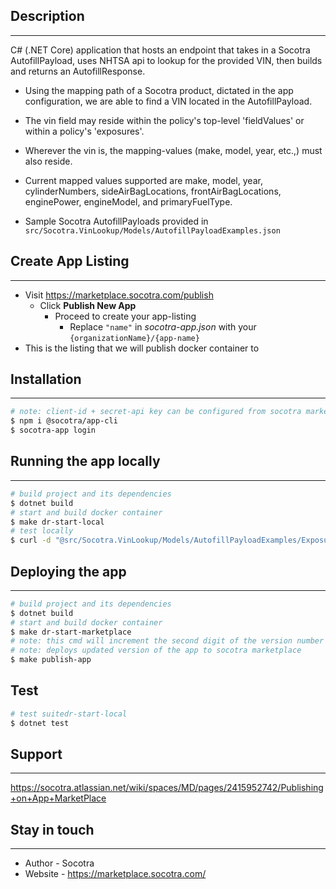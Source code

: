 ## Description
---
C# (.NET Core) application that hosts an endpoint that takes in a Socotra AutofillPayload, uses NHTSA api to lookup for the provided VIN, then builds and returns an AutofillResponse.

- Using the mapping path of a Socotra product, dictated in the app configuration, we are able to find a VIN located in the AutofillPayload.

- The vin field may reside within the policy's top-level 'fieldValues' or within a policy's 'exposures'.

- Wherever the vin is, the mapping-values (make, model, year, etc.,) must also reside.

- Current mapped values supported are make, model, year, cylinderNumbers, sideAirBagLocations, frontAirBagLocations, enginePower, engineModel, and primaryFuelType.

- Sample Socotra AutofillPayloads provided in `src/Socotra.VinLookup/Models/AutofillPayloadExamples.json`

## Create App Listing 
---
 * Visit https://marketplace.socotra.com/publish
   * Click **Publish New App**
     * Proceed to create your app-listing
       * Replace `"name"` in *socotra-app.json* with your `{organizationName}/{app-name}`
 * This is the listing that we will publish docker container to

## Installation
---
```bash
# note: client-id + secret-api key can be configured from socotra marketplace dashboard
$ npm i @socotra/app-cli
$ socotra-app login
```

## Running the app locally
---
```bash
# build project and its dependencies
$ dotnet build
# start and build docker container 
$ make dr-start-local
# test locally 
$ curl -d "@src/Socotra.VinLookup/Models/AutofillPayloadExamples/ExposuresPayload.json" -H "Content-Type: application/json" -X POST http://127.0.0.1:10101/vehicleLookup
```

## Deploying the app
---
```bash
# build project and its dependencies
$ dotnet build
# start and build docker container
$ make dr-start-marketplace
# note: this cmd will increment the second digit of the version number in the `socotra-app.json`
# note: deploys updated version of the app to socotra marketplace
$ make publish-app
```

## Test 
```bash
# test suitedr-start-local
$ dotnet test
```
## Support
---
https://socotra.atlassian.net/wiki/spaces/MD/pages/2415952742/Publishing+on+App+MarketPlace

## Stay in touch
---
* Author - Socotra
* Website - https://marketplace.socotra.com/